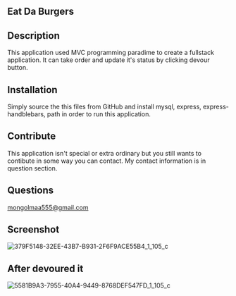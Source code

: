 ## Eat Da Burgers

## Description

This application used MVC programming paradime to create a fullstack application. It can take order and update it's status by clicking devour button. 

## Installation

Simply source the this files from GitHub and install mysql, express, express-handblebars, path in order to run this application. 

## Contribute

This application isn't special or extra ordinary but you still wants to contibute in some way you can contact. My contact information is in question section.

## Questions

mongolmaa555@gmail.com

## Screenshot
![379F5148-32EE-43B7-B931-2F6F9ACE55B4_1_105_c](https://user-images.githubusercontent.com/61842637/98493945-b7e1a300-2209-11eb-9604-9d1467447008.jpeg)

## After devoured it

![5581B9A3-7955-40A4-9449-8768DEF547FD_1_105_c](https://user-images.githubusercontent.com/61842637/98494019-e3648d80-2209-11eb-896e-59fa1d36a9e4.jpeg)

